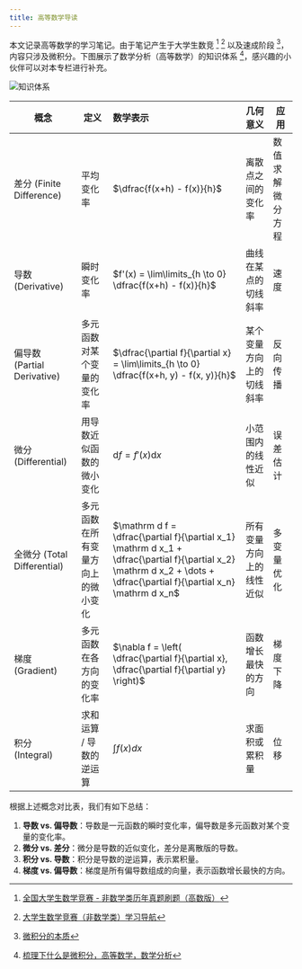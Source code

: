 ```yaml
---
title: 高等数学导读
---
```


本文记录高等数学的学习笔记。由于笔记产生于大学生数竞 [^comp] [^comp2] 以及速成阶段 [^origin]，内容只涉及微积分。下图展示了数学分析（高等数学）的知识体系 [^arch]，感兴趣的小伙伴可以对本专栏进行补充。

![知识体系](https://cdn.dwj601.cn/images/20250310230705375.jpg)

[^comp]: [全国大学生数学竞赛 - 非数学类历年真题刷题（高数版）](https://www.bilibili.com/video/BV1N44y1h7Uh/)
[^comp2]: [大学生数学竞赛（非数学类）学习导航](https://zhuanlan.zhihu.com/p/395552547)
[^origin]: [微积分的本质](https://www.bilibili.com/video/BV1qW411N7FU)
[^arch]: [梳理下什么是微积分，高等数学，数学分析](https://zhuanlan.zhihu.com/p/32349108)

| 概念   | 定义 | 数学表示 | 几何意义 | 应用 |
|-----------|---------|:-----------|------------|------------|
| 差分 (Finite Difference) | 平均变化率 | $\dfrac{f(x+h) - f(x)}{h}$ | 离散点之间的变化率 | 数值求解微分方程 |
| 导数 (Derivative) | 瞬时变化率 | $f'(x) = \lim\limits_{h \to 0} \dfrac{f(x+h) - f(x)}{h}$ | 曲线在某点的切线斜率 | 速度 |
| 偏导数 (Partial Derivative) | 多元函数对某个变量的变化率 | $\dfrac{\partial f}{\partial x} = \lim\limits_{h \to 0} \dfrac{f(x+h, y) - f(x, y)}{h}$ | 某个变量方向上的切线斜率 | 反向传播 |
| 微分 (Differential) | 用导数近似函数的微小变化 | $\mathrm d f = f'(x)\mathrm dx$ | 小范围内的线性近似 | 误差估计 |
| 全微分 (Total Differential) | 多元函数在所有变量方向上的微小变化 | $\mathrm d f = \dfrac{\partial f}{\partial x_1} \mathrm d x_1 + \dfrac{\partial f}{\partial x_2} \mathrm d x_2 + \dots + \dfrac{\partial f}{\partial x_n} \mathrm d x_n$ | 所有变量方向上的线性近似 | 多变量优化 |
| 梯度 (Gradient) | 多元函数在各方向的变化率 | $\nabla f = \left( \dfrac{\partial f}{\partial x}, \dfrac{\partial f}{\partial y} \right)$ | 函数增长最快的方向 | 梯度下降 |
| 积分 (Integral) | 求和运算 / 导数的逆运算 | $\displaystyle \int f(x) dx$ | 求面积或累积量 | 位移 |


根据上述概念对比表，我们有如下总结：

1. **导数 vs. 偏导数**：导数是一元函数的瞬时变化率，偏导数是多元函数对某个变量的变化率。
2. **微分 vs. 差分**：微分是导数的近似变化，差分是离散版的导数。
3. **积分 vs. 导数**：积分是导数的逆运算，表示累积量。
4. **梯度 vs. 偏导数**：梯度是所有偏导数组成的向量，表示函数增长最快的方向。
